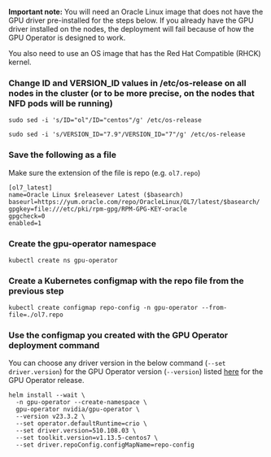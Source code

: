 **Important note:** You will need an Oracle Linux image that does not have the GPU driver pre-installed for the steps below. If you already have the GPU driver installed on the nodes, the deployment will fail because of how the GPU Operator is designed to work.

You also need to use an OS image that has the Red Hat Compatible (RHCK) kernel.

### Change ID and VERSION_ID values in /etc/os-release on all nodes in the cluster (or to be more precise, on the nodes that NFD pods will be running)

```
sudo sed -i 's/ID="ol"/ID="centos"/g' /etc/os-release

sudo sed -i 's/VERSION_ID="7.9"/VERSION_ID="7"/g' /etc/os-release
```

### Save the following as a file

Make sure the extension of the file is repo (e.g. `ol7.repo`)

```
[ol7_latest]
name=Oracle Linux $releasever Latest ($basearch)
baseurl=https://yum.oracle.com/repo/OracleLinux/OL7/latest/$basearch/
gpgkey=file:///etc/pki/rpm-gpg/RPM-GPG-KEY-oracle
gpgcheck=0
enabled=1
```

### Create the gpu-operator namespace

```
kubectl create ns gpu-operator
```

### Create a Kubernetes configmap with the repo file from the previous step

```
kubectl create configmap repo-config -n gpu-operator --from-file=./ol7.repo
```

### Use the configmap you created with the GPU Operator deployment command

You can choose any driver version in the below command (`--set driver.version`) for the GPU Operator version (`--version`) listed [here](https://docs.nvidia.com/datacenter/cloud-native/gpu-operator/latest/platform-support.html#gpu-operator-component-matrix) for the GPU Operator release.

```
helm install --wait \
  -n gpu-operator --create-namespace \
  gpu-operator nvidia/gpu-operator \
  --version v23.3.2 \
  --set operator.defaultRuntime=crio \
  --set driver.version=510.108.03 \
  --set toolkit.version=v1.13.5-centos7 \
  --set driver.repoConfig.configMapName=repo-config
```
